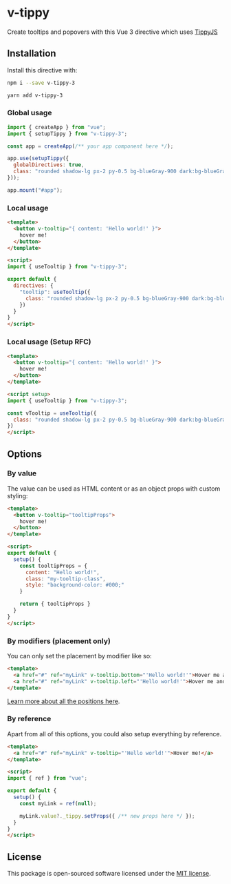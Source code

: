# v-tippy

Create tooltips and popovers with this Vue 3 directive which uses [TippyJS](https://atomiks.github.io/tippyjs/)

## Installation

Install this directive with:

```sh
npm i --save v-tippy-3
```

```sh
yarn add v-tippy-3
```

### Global usage

```js
import { createApp } from "vue";
import { setupTippy } from "v-tippy-3";

const app = createApp(/** your app component here */);

app.use(setupTippy({
  globalDirectives: true,
  class: "rounded shadow-lg px-2 py-0.5 bg-blueGray-900 dark:bg-blueGray-600 text-blueGray-200 dark:text-blueGray-100"
}));

app.mount("#app");
```

### Local usage

```html
<template>
  <button v-tooltip="{ content: 'Hello world!' }">
    hover me!
  </button>
</template>

<script>
import { useTooltip } from "v-tippy-3";

export default {
  directives: {
    "tooltip": useTooltip({
      class: "rounded shadow-lg px-2 py-0.5 bg-blueGray-900 dark:bg-blueGray-600 text-blueGray-200 dark:text-blueGray-100"
    })
  }
}
</script>
```

### Local usage (Setup RFC)

```html
<template>
  <button v-tooltip="{ content: 'Hello world!' }">
    hover me!
  </button>
</template>

<script setup>
import { useTooltip } from "v-tippy-3";

const vTooltip = useTooltip({
  class: "rounded shadow-lg px-2 py-0.5 bg-blueGray-900 dark:bg-blueGray-600 text-blueGray-200 dark:text-blueGray-100"
})
</script>
```

## Options

### By value

The value can be used as HTML content or as an object props with custom styling:

```html
<template>
  <button v-tooltip="tooltipProps">
    hover me!
  </button>
</template>

<script>
export default {
  setup() {
    const tooltipProps = {
      content: "Hello world!",
      class: "my-tooltip-class",
      style: "background-color: #000;"
    }

    return { tooltipProps }
  }
}
</script>
```

### By modifiers (placement only)

You can only set the placement by modifier like so:

```html
<template>
  <a href="#" ref="myLink" v-tooltip.bottom="'Hello world!'">Hover me and see on the bottom!</a>
  <a href="#" ref="myLink" v-tooltip.left="'Hello world!'">Hover me and see on the left!</a>
</template>
```

[Learn more about all the positions here](https://atomiks.github.io/tippyjs/v6/all-props/#placement).

### By reference

Apart from all of this options, you could also setup everything by reference.

```html
<template>
  <a href="#" ref="myLink" v-tooltip="'Hello world!'">Hover me!</a>
</template>

<script>
import { ref } from "vue";

export default {
  setup() {
    const myLink = ref(null);

    myLink.value?._tippy.setProps({ /** new props here */ });
  }
}
</script>
```

## License

This package is open-sourced software licensed under the [MIT license](https://opensource.org/licenses/MIT).
